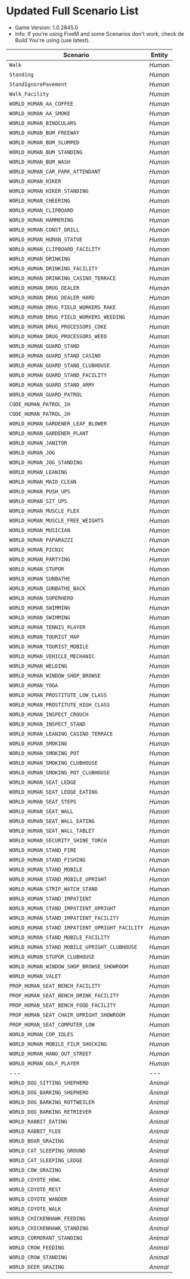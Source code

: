 # Updated Full Scenario List

* Game Version: 1.0.2845.0
* Info: If you're using FiveM and some Scenarios don't work, check de Build You're using (use latest).

Scenario | Entity
--- | ---
`Walk` | *Human*
`Standing` | *Human*
`StandIgnorePavement` | *Human*
`Walk_Facility` | *Human*
`WORLD_HUMAN_AA_COFFEE` | *Human*
`WORLD_HUMAN_AA_SMOKE` | *Human*
`WORLD_HUMAN_BINOCULARS` | *Human*
`WORLD_HUMAN_BUM_FREEWAY` | *Human*
`WORLD_HUMAN_BUM_SLUMPED` | *Human*
`WORLD_HUMAN_BUM_STANDING` | *Human*
`WORLD_HUMAN_BUM_WASH` | *Human*
`WORLD_HUMAN_CAR_PARK_ATTENDANT` | *Human*
`WORLD_HUMAN_HIKER` | *Human*
`WORLD_HUMAN_HIKER_STANDING` | *Human*
`WORLD_HUMAN_CHEERING` | *Human*
`WORLD_HUMAN_CLIPBOARD` | *Human*
`WORLD_HUMAN_HAMMERING` | *Human*
`WORLD_HUMAN_CONST_DRILL` | *Human*
`WORLD_HUMAN_HUMAN_STATUE` | *Human*
`WORLD_HUMAN_CLIPBOARD_FACILITY` | *Human*
`WORLD_HUMAN_DRINKING` | *Human*
`WORLD_HUMAN_DRINKING_FACILITY` | *Human*
`WORLD_HUMAN_DRINKING_CASINO_TERRACE` | *Human*
`WORLD_HUMAN_DRUG_DEALER` | *Human*
`WORLD_HUMAN_DRUG_DEALER_HARD` | *Human*
`WORLD_HUMAN_DRUG_FIELD_WORKERS_RAKE` | *Human*
`WORLD_HUMAN_DRUG_FIELD_WORKERS_WEEDING` | *Human*
`WORLD_HUMAN_DRUG_PROCESSORS_COKE` | *Human*
`WORLD_HUMAN_DRUG_PROCESSORS_WEED` | *Human*
`WORLD_HUMAN_GUARD_STAND` | *Human*
`WORLD_HUMAN_GUARD_STAND_CASINO` | *Human*
`WORLD_HUMAN_GUARD_STAND_CLUBHOUSE` | *Human*
`WORLD_HUMAN_GUARD_STAND_FACILITY` | *Human*
`WORLD_HUMAN_GUARD_STAND_ARMY` | *Human*
`WORLD_HUMAN_GUARD_PATROL` | *Human*
`CODE_HUMAN_PATROL_1H` | *Human*
`CODE_HUMAN_PATROL_2H` | *Human*
`WORLD_HUMAN_GARDENER_LEAF_BLOWER` | *Human*
`WORLD_HUMAN_GARDENER_PLANT` | *Human*
`WORLD_HUMAN_JANITOR` | *Human*
`WORLD_HUMAN_JOG` | *Human*
`WORLD_HUMAN_JOG_STANDING` | *Human*
`WORLD_HUMAN_LEANING` | *Human*
`WORLD_HUMAN_MAID_CLEAN` | *Human*
`WORLD_HUMAN_PUSH_UPS` | *Human*
`WORLD_HUMAN_SIT_UPS` | *Human*
`WORLD_HUMAN_MUSCLE_FLEX` | *Human*
`WORLD_HUMAN_MUSCLE_FREE_WEIGHTS` | *Human*
`WORLD_HUMAN_MUSICIAN` | *Human*
`WORLD_HUMAN_PAPARAZZI` | *Human*
`WORLD_HUMAN_PICNIC` | *Human*
`WORLD_HUMAN_PARTYING` | *Human*
`WORLD_HUMAN_STUPOR` | *Human*
`WORLD_HUMAN_SUNBATHE` | *Human*
`WORLD_HUMAN_SUNBATHE_BACK` | *Human*
`WORLD_HUMAN_SUPERHERO` | *Human*
`WORLD_HUMAN_SWIMMING` | *Human*
`WORLD_HUMAN_SWIMMING` | *Human*
`WORLD_HUMAN_TENNIS_PLAYER` | *Human*
`WORLD_HUMAN_TOURIST_MAP` | *Human*
`WORLD_HUMAN_TOURIST_MOBILE` | *Human*
`WORLD_HUMAN_VEHICLE_MECHANIC` | *Human*
`WORLD_HUMAN_WELDING` | *Human*
`WORLD_HUMAN_WINDOW_SHOP_BROWSE` | *Human*
`WORLD_HUMAN_YOGA` | *Human*
`WORLD_HUMAN_PROSTITUTE_LOW_CLASS` | *Human*
`WORLD_HUMAN_PROSTITUTE_HIGH_CLASS` | *Human*
`WORLD_HUMAN_INSPECT_CROUCH` | *Human*
`WORLD_HUMAN_INSPECT_STAND` | *Human*
`WORLD_HUMAN_LEANING_CASINO_TERRACE` | *Human*
`WORLD_HUMAN_SMOKING` | *Human*
`WORLD_HUMAN_SMOKING_POT` | *Human*
`WORLD_HUMAN_SMOKING_CLUBHOUSE` | *Human*
`WORLD_HUMAN_SMOKING_POT_CLUBHOUSE` | *Human*
`WORLD_HUMAN_SEAT_LEDGE` | *Human*
`WORLD_HUMAN_SEAT_LEDGE_EATING` | *Human*
`WORLD_HUMAN_SEAT_STEPS` | *Human*
`WORLD_HUMAN_SEAT_WALL` | *Human*
`WORLD_HUMAN_SEAT_WALL_EATING` | *Human*
`WORLD_HUMAN_SEAT_WALL_TABLET` | *Human*
`WORLD_HUMAN_SECURITY_SHINE_TORCH` | *Human*
`WORLD_HUMAN_STAND_FIRE` | *Human*
`WORLD_HUMAN_STAND_FISHING` | *Human*
`WORLD_HUMAN_STAND_MOBILE` | *Human*
`WORLD_HUMAN_STAND_MOBILE_UPRIGHT` | *Human*
`WORLD_HUMAN_STRIP_WATCH_STAND` | *Human*
`WORLD_HUMAN_STAND_IMPATIENT` | *Human*
`WORLD_HUMAN_STAND_IMPATIENT_UPRIGHT` | *Human*
`WORLD_HUMAN_STAND_IMPATIENT_FACILITY` | *Human*
`WORLD_HUMAN_STAND_IMPATIENT_UPRIGHT_FACILITY` | *Human*
`WORLD_HUMAN_STAND_MOBILE_FACILITY` | *Human*
`WORLD_HUMAN_STAND_MOBILE_UPRIGHT_CLUBHOUSE` | *Human*
`WORLD_HUMAN_STUPOR_CLUBHOUSE` | *Human*
`WORLD_HUMAN_WINDOW_SHOP_BROWSE_SHOWROOM` | *Human*
`WORLD_HUMAN_VALET` | *Human*
`PROP_HUMAN_SEAT_BENCH_FACILITY` | *Human*
`PROP_HUMAN_SEAT_BENCH_DRINK_FACILITY` | *Human*
`PROP_HUMAN_SEAT_BENCH_FOOD_FACILITY` | *Human*
`PROP_HUMAN_SEAT_CHAIR_UPRIGHT_SHOWROOM` | *Human*
`PROP_HUMAN_SEAT_COMPUTER_LOW` | *Human*
`WORLD_HUMAN_COP_IDLES` | *Human*
`WORLD_HUMAN_MOBILE_FILM_SHOCKING` | *Human*
`WORLD_HUMAN_HANG_OUT_STREET` | *Human*
`WORLD_HUMAN_GOLF_PLAYER` | *Human*
--- | ---
`WORLD_DOG_SITTING_SHEPHERD` | *Animal*
`WORLD_DOG_BARKING_SHEPHERD` | *Animal*
`WORLD_DOG_BARKING_ROTTWEILER` | *Animal*
`WORLD_DOG_BARKING_RETRIEVER` | *Animal*
`WORLD_RABBIT_EATING` | *Animal*
`WORLD_RABBIT_FLEE` | *Animal*
`WORLD_BOAR_GRAZING` | *Animal*
`WORLD_CAT_SLEEPING_GROUND` | *Animal*
`WORLD_CAT_SLEEPING_LEDGE` | *Animal*
`WORLD_COW_GRAZING` | *Animal*
`WORLD_COYOTE_HOWL` | *Animal*
`WORLD_COYOTE_REST` | *Animal*
`WORLD_COYOTE_WANDER` | *Animal*
`WORLD_COYOTE_WALK` | *Animal*
`WORLD_CHICKENHAWK_FEEDING` | *Animal*
`WORLD_CHICKENHAWK_STANDING` | *Animal*
`WORLD_CORMORANT_STANDING` | *Animal*
`WORLD_CROW_FEEDING` | *Animal*
`WORLD_CROW_STANDING` | *Animal*
`WORLD_DEER_GRAZING` | *Animal*
